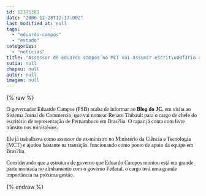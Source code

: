 ```yaml
---
id: 12375381
date: "2006-12-28T12:17:00Z"
last_modified_at: null
tags:
  - "eduardo-campos"
  - "estado"
categories:
  - "noticias"
title: "Assessor de Eduardo Campos no MCT vai assumir escrit\u00f3rio de representa\u00e7\u00e3o do Estado em Bras?lia"
sutia: null
chapeu: null
autor: null
imagem: null
---
```

{% raw %}
<p><P><FONT face=Verdana>O governador Eduardo Campos (PSB) acaba de informar ao <STRONG>Blog do JC</STRONG>, em visita ao Sistema Jornal do Commercio, que vai nomear Renato Thibault para o cargo de chefe do escritório de representação de Pernambuco em Bras?lia. O rapaz já conta com livre trânsito nos ministérios.</FONT></P></p>
<p><P><FONT face=Verdana>Ele já trabalhava como assessor do ex-ministro no Ministério da Ciência e Tecnologia (MCT) e ajudou bastante na transição, funcionando como ponto de apoio da equipe em Bras?lia.</FONT></P></p>
<p><P><FONT face=Verdana>Considerando que a estrutura de governo que Eduardo Campos montou está em grande parte montada no alinhamento com o governo Federal, o cargo terá uma grande importância na próxima gestão.</FONT></P> </p>
{% endraw %}